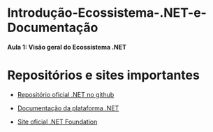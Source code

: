 # Introdução-Ecossistema-.NET-e-Documentação

**Aula 1: Visão geral do Ecossistema .NET**

# Repositórios e sites importantes

* [Repositório oficial .NET no github](https://github.com/dotnet/core/blob/main/Documentation/core-repos.md)

* [Documentação da plataforma .NET](https://docs.microsoft.com/pt-br/dotnet/)

* [Site oficial .NET Foundation](https://dotnetfoundation.org/)
